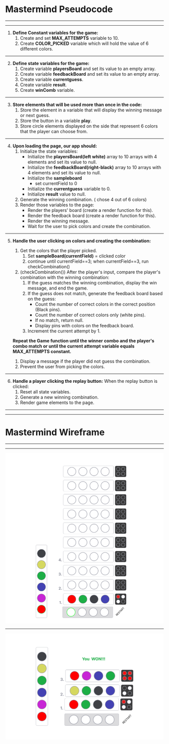 # Mastermind Pseudocode

---

---

1. **Define Constant variables for the game:**
   1. Create and set **MAX_ATTEMPTS** variable to 10.
   2. Create **COLOR_PICKED** variable which will hold the value of 6 different colors.

---

2. **Define state variables for the game:**
   1. Create variable **playersBoard** and set its value to an empty array.
   2. Create variable **feedbackBoard** and set its value to an empty array.
   3. Create variable **currentguess**.
   4. Create variable **result**.
   5. Create **winComb** variable.

---

3. **Store elements that will be used more than once in the code:**
   1. Store the element in a variable that will display the winning message or next guess.
   2. Store the button in a variable **play**.
   3. Store circle elements displayed on the side that represent 6 colors that the player can choose from.

---

4. **Upon loading the page, our app should:**
   1. Initialize the state variables:
      - Initialize the **playersBoard(left white)** array to 10 arrays with 4 elements and set its value to null.
      - Initialize the **feedbackBoard(right-black)** array to 10 arrays with 4 elements and set its value to null.
      - Initialize the **sampleboard**
        - set currentField to 0
      - Initialize the **currentguess** variable to 0.
      - Initialize **result** value to null.
   2. Generate the winning combination. ( chose 4 out of 6 colors)
   3. Render those variables to the page:
      - Render the players' board (create a render function for this).
      - Render the feedback board (create a render function for this).
      - Render the winning message.
      - Wait for the user to pick colors and create the combination.

---

5. **Handle the user clicking on colors and creating the combination:**

   1. Get the colors that the player picked.
      1. Set **sampleBoard(currentField)** = clicked color
      2. continue until currentField==3; when currentField==3, run checkCombination()
   2. (checkCombination()) After the player's input, compare the player's combination with the winning combination:
      1. If the guess matches the winning combination, display the win message, and end the game.
      2. If the guess does not match, generate the feedback board based on the guess:
         - Count the number of correct colors in the correct position (Black pins).
         - Count the number of correct colors only (white pins).
         - If no match, return null.
         - Display pins with colors on the feedback board.
      3. Increment the current attempt by 1.

   **Repeat the Game function until the winner combo and the player's combo match or until the current attempt variable equals MAX_ATTEMPTS constant.**

   1. Display a message if the player did not guess the combination.
   2. Prevent the user from picking the colors.

---

6. **Handle a player clicking the replay button:** When the replay button is clicked:
   1. Reset all state variables.
   2. Generate a new winning combination.
   3. Render game elements to the page.

---

---

# Mastermind Wireframe

---

---

![Mastermind-Screen1](images/Mastermind-Screen1.png)

---

![Mastermind-Screen1](images/Mastermind-Screen2.png)
